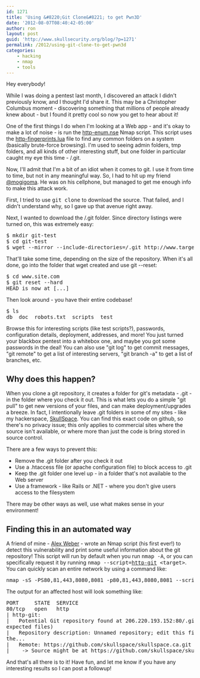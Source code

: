 ```yaml
---
id: 1271
title: 'Using &#8220;Git Clone&#8221; to get Pwn3D'
date: '2012-08-07T08:40:42-05:00'
author: ron
layout: post
guid: 'http://www.skullsecurity.org/blog/?p=1271'
permalink: /2012/using-git-clone-to-get-pwn3d
categories:
    - hacking
    - nmap
    - tools
---
```


Hey everybody!

While I was doing a pentest last month, I discovered an attack I didn't previously know, and I thought I'd share it. This may be a Christopher Columbus moment - discovering something that millions of people already knew about - but I found it pretty cool so now you get to hear about it!

One of the first things I do when I'm looking at a Web app - and it's okay to make a lot of noise - is run the <a href="http://www.nmap.org/svn/scripts/http-enum.nse">http-enum.nse</a> Nmap script. This script uses the <a href='http://nmap.org/svn/nselib/data/http-fingerprints.lua'>http-fingerprints.lua</a> file to find any common folders on a system (basically brute-force browsing). I'm used to seeing admin folders, tmp folders, and all kinds of other interesting stuff, but one folder in particular caught my eye this time - /.git.
<!--more-->
Now, I'll admit that I'm a bit of an idiot when it comes to git. I use it from time to time, but not in any meaningful way. So, I had to hit up my friend <a href='http://www.twitter.com/mogigoma'>@mogigoma</a>. He was on his cellphone, but managed to get me enough info to make this attack work.

First, I tried to use <tt>git clone</tt> to download the source. That failed, and I didn't understand why, so I gave up that avenue right away.

Next, I wanted to download the /.git folder. Since directory listings were turned on, this was extremely easy:
<pre>$ mkdir git-test
$ cd git-test
$ wget --mirror --include-directories=/.git http://www.target.com/.git</pre>
</pre>

That'll take some time, depending on the size of the repository. When it's all done, go into the folder that wget created and use git --reset:
<pre>$ cd www.site.com
$ git reset --hard
HEAD is now at [...]</pre>

Then look around - you have their entire codebase!
<pre>$ ls
db  doc  robots.txt  scripts  test
</pre>

Browse this for interesting scripts (like test scripts?), passwords, configuration details, deployment, addresses, and more! You just turned your blackbox pentest into a whitebox one, and maybe you got some passwords in the deal! You can also use "git log" to get commit messages, "git remote" to get a list of interesting servers, "git branch -a" to get a list of branches, etc.
  
<h2>Why does this happen?</h2> 
When you clone a git repository, it creates a folder for git's metadata - .git - in the folder where you check it out. This is what lets you do a simple "git pull" to get new versions of your files, and can make deployment/upgrades a breeze. In fact, I intentionally leave .git folders in some of my sites - like my hackerspace, <a href='http://skullspace.ca/.git/'>SkullSpace</a>. You can find this exact code on github, so there's no privacy issue; this only applies to commercial sites where the source isn't available, or where more than just the code is bring stored in source control.

There are a few ways to prevent this:
<ul>
  <li>Remove the .git folder after you check it out</li>
  <li>Use a .htaccess file (or apache configuration file) to block access to .git</li>
  <li>Keep the .git folder one level up - in a folder that's not available to the Web server</li>
  <li>Use a framework - like Rails or .NET - where you don't give users access to the filesystem</li>
</ul>

There may be other ways as well, use what makes sense in your environment!

<h2>Finding this in an automated way</h2>
A friend of mine - <a href='https://www.twitter.com/AlexWebr'>Alex Weber</a> - wrote an Nmap script (his first ever!) to detect this vulnerability and print some useful information about the git repository! This script will run by default when you run <tt>nmap -A</tt>, or you can specifically request it by running <tt>nmap --script=<a href="http://www.nmap.org/svn/scripts/http-git.nse">http-git</a> &lt;target&gt;</tt>. You can quickly scan an entire network by using a command like:

<pre>nmap -sS -PS80,81,443,8080,8081 -p80,81,443,8080,8081 --script=http-git &lt;target&gt;</pre>

The output for an affected host will look something like:
<pre>
PORT     STATE  SERVICE
80/tcp   open   http
| http-git: 
|   Potential Git repository found at 206.220.193.152:80/.git/ (found 5 of 6
expected files)
|   Repository description: Unnamed repository; edit this file 'description' to name 
the...
|   Remote: https://github.com/skullspace/skullspace.ca.git
|_   -> Source might be at https://github.com/skullspace/skullspace.ca
</pre>

And that's all there is to it! Have fun, and let me know if you have any interesting results so I can post a followup!
